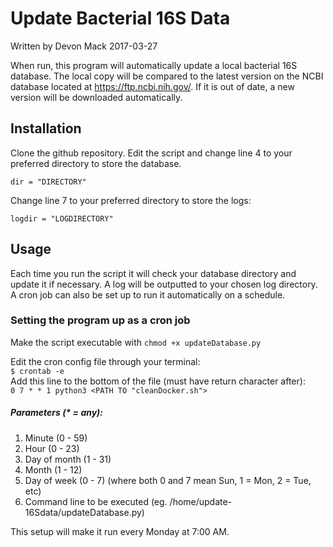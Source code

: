 # Update Bacterial 16S Data
Written by Devon Mack 2017-03-27 

When run, this program will automatically update a local bacterial 16S database. The local copy will be compared to the latest version on the NCBI database located at https://ftp.ncbi.nih.gov/. If it is out of date, a new version will be downloaded automatically.

## Installation
Clone the github repository. Edit the script and change line 4 to your preferred directory to store the database.

`dir = "DIRECTORY"`

Change line 7 to your preferred directory to store the logs:

`logdir = "LOGDIRECTORY"`

## Usage
Each time you run the script it will check your database directory and update it if necessary. A log will be outputted to your chosen log directory. A cron job can also be set up to run it automatically on a schedule.

### Setting the program up as a cron job

Make the script executable with `chmod +x updateDatabase.py`

Edit the cron config file through your terminal:                                                               
`$ crontab -e`                                                                  
Add this line to the bottom of the file (must have return character after):                                                 
`0 7 * * 1 python3 <PATH TO "cleanDocker.sh">`
##### Parameters (* = any):
1. Minute (0 - 59)
2. Hour (0 - 23)
3. Day of month (1 - 31) 
4. Month (1 - 12)
5. Day of week (0 - 7) (where both 0 and 7 mean Sun, 1 = Mon, 2 = Tue, etc)
6. Command line to be executed (eg. /home/update-16Sdata/updateDatabase.py) 

This setup will make it run every Monday at 7:00 AM.
